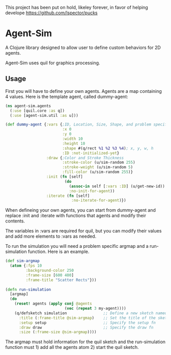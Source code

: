 This project has been put on hold, likeley forever, in favor of helping develope https://github.com/lspector/pucks

# Agent-Sim

A Clojure library designed to allow user to define custom behaviors for 2D agents.

Agent-Sim uses quil for graphics processing.

## Usage

First you will have to define your own agents. Agents are a map containing 4 values.
Here is the template agent, called dummy-agent:
```clojure
(ns agent-sim.agents
  (:use [quil.core :as q])
  (:use [agent-sim.util :as u]))

(def dummy-agent {:vars {;ID, Location, Size, Shape, and problem specific vars
                         :x 0
                         :y 0
                         :width 10
                         :height 10
                         :shape #(q/rect %1 %2 %3 %4); x, y, w, h
                         :ID :not-initialized-yet}
                  :draw {;Color and Stroke Thickness
                         :stroke-color (u/sim-random 255)
                         :stroke-weight (u/sim-random 5)
                         :fill-color (u/sim-random 255)}
                  :init (fn [self]
                          (do 
                            (assoc-in self [:vars :ID] (u/get-new-id))
                            :no-init-for-agent))
                  :iterate (fn [self]
                             :no-iterate-for-agent)})
```
When defineing your own agents, you can start from dummy-agent and replace :init and :iterate with functions that agents and modify their contents.

The variables in :vars are required for quil, but you can modify their values and add more elements to :vars as needed.

To run the simulation you will need a problem specific argmap and a run-simulation function. Here is an example.
```clojure
(def sim-argmap
  (atom {:fps 10
         :background-color 250
         :frame-size [600 400]
         :frame-title "Scatter Rects"}))
         
(defn run-simulation
  [argmap]
  (do
    (reset! agents (apply conj @agents 
                          (vec (repeat 3 my-agent))))
    (q/defsketch simulation                ;; Define a new sketch named simulation
      :title (:frame-title @sim-argmap)    ;; Set the title of the sketch
      :setup setup                         ;; Specify the setup fn
      :draw draw                           ;; Specify the draw fn
      :size (:frame-size @sim-argmap))))
```
The argmap must hold information for the quil sketch and the run-simulation function must 1) add all the agents atom 2) start the quil sketch.
